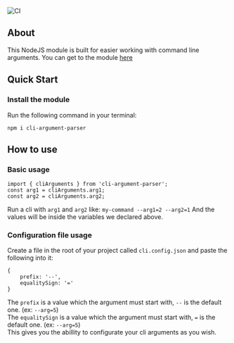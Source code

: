![CI](https://github.com/danitseitlin/cli-argument-parser/workflows/CI/badge.svg)
## About
This NodeJS module is built for easier working with command line arguments.
You can get to the module [here](https://www.npmjs.com/package/cli-argument-parser)
## Quick Start

### Install the module
Run the following command in your terminal:

`npm i cli-argument-parser`

## How to use
### Basic usage
```
import { cliArguments } from 'cli-argument-parser';
const arg1 = cliArguments.arg1;
const arg2 = cliArguments.arg2;
```
Run a cli with `arg1` and `arg2`
like: `my-command --arg1=2 --arg2=1`
And the values will be inside the variables we declared above.

### Configuration file usage
Create a file in the root of your project called `cli.config.json`
and paste the following into it:
```
{
    prefix: '--',
    equalitySign: '='
}
```
The `prefix` is a value which the argument must start with, `--` is the default one. (ex: `--arg=5`) <br>
The `equalitySign` is a value which the argument must start with, `=` is the default one. (ex: `--arg=5`) <br>
This gives you the abillity to configurate your cli arguments as you wish.
